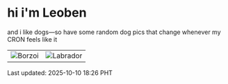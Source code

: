 # hi i'm Leoben

and i like dogs—so have some random dog pics that change whenever my CRON feels like it

|  |  |
|--------|----------|
| ![Borzoi](https://random-dog-vercel.vercel.app/api/random-borzoi?v=1760091990) | ![Labrador](https://random-dog-vercel.vercel.app/api/random-labrador?v=1760091990) |

Last updated: 2025-10-10 18:26 PHT
